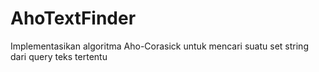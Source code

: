 # AhoTextFinder
Implementasikan algoritma Aho-Corasick untuk mencari suatu set string dari query teks tertentu
